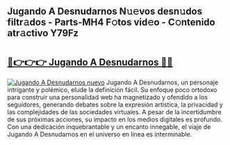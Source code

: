 ## Jugando A Desnudarnos N𝚞𝚎vos desn𝚞dos filtr𝚊dos - Parts-MH4 F𝚘tos vid𝚎o - C𝚘ntenido atr𝚊ctivo Y79Fz

# <h2><a href="http://mbcuj0.tromn.icu/?c=Jugando+A+Desnudarnos">🔗👉👉👉 Jugando A Desnudarnos 🔗🔗</a></h2>

[![Jugando A Desnudarnos nuevo](https://i.imgur.com/pEAQMta.gif)](http://mbcuj0.tromn.icu/?c=Jugando+A+Desnudarnos)
Jugando A Desnudarnos, un personaje intrigante y polémico, elude la definición fácil. Su enfoque poco ortodoxo para construir una personalidad web ha magnetizado y ofendido a los seguidores, generando debates sobre la expresión artística, la privacidad y las complejidades de las sociedades virtuales. A pesar de la incertidumbre de sus próximas acciones, su impacto en los medios digitales es profundo. Con una dedicación inquebrantable y un encanto innegable, el viaje de Jugando A Desnudarnos en el universo en línea es interminable.
